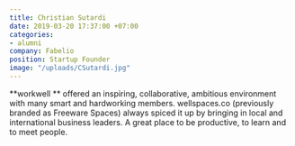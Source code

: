 ```yaml
---
title: Christian Sutardi
date: 2019-03-20 17:37:00 +07:00
categories:
- alumni
company: Fabelio
position: Startup Founder
image: "/uploads/CSutardi.jpg"
---
```


**workwell ** offered an inspiring, collaborative, ambitious environment with many smart and hardworking members. wellspaces.co (previously branded as Freeware Spaces) always spiced it up by bringing in local and international business leaders. A great place to be productive, to learn and to meet people.